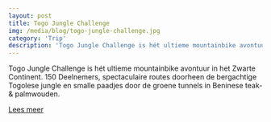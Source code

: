 ```yaml
---
layout: post
title: Togo Jungle Challenge
img: /media/blog/togo-jungle-challenge.jpg
category: 'Trip'
description: 'Togo Jungle Challenge is hét ultieme mountainbike avontuur in het Zwarte Continent.'
---
```

Togo Jungle Challenge is hét ultieme mountainbike avontuur in het Zwarte Continent. 150 Deelnemers, spectaculaire routes doorheen de bergachtige Togolese jungle en smalle paadjes door de groene tunnels in Beninese teak- & palmwouden.

<a href="http://www.togo-jungle-challenge.com" target="_blank">Lees meer</a>